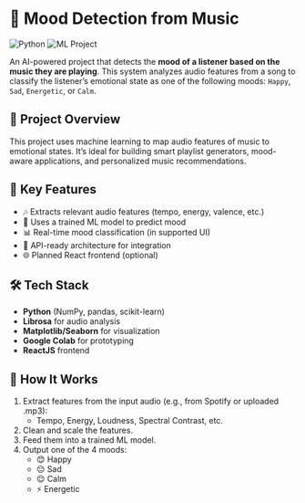 # 🎵 Mood Detection from Music

![Python](https://img.shields.io/badge/Python-3.8+-green.svg)
![ML Project](https://img.shields.io/badge/Machine%20Learning-Music%20Mood%20Classifier-purple)

An AI-powered project that detects the **mood of a listener based on the music they are playing**. This system analyzes audio features from a song to classify the listener’s emotional state as one of the following moods: `Happy`, `Sad`, `Energetic`, or `Calm`.


## 🧠 Project Overview

This project uses machine learning to map audio features of music to emotional states. It’s ideal for building smart playlist generators, mood-aware applications, and personalized music recommendations.

## 📌 Key Features

- 🎶 Extracts relevant audio features (tempo, energy, valence, etc.)
- 🧠 Uses a trained ML model to predict mood
- 📊 Real-time mood classification (in supported UI)
- 🔌 API-ready architecture for integration
- 🌐 Planned React frontend (optional)


## 🛠️ Tech Stack

- **Python** (NumPy, pandas, scikit-learn)
- **Librosa** for audio analysis
- **Matplotlib/Seaborn** for visualization
- **Google Colab** for prototyping
- **ReactJS** frontend

## 🧩 How It Works

1. Extract features from the input audio (e.g., from Spotify or uploaded .mp3):
   - Tempo, Energy, Loudness, Spectral Contrast, etc.
2. Clean and scale the features.
3. Feed them into a trained ML model.
4. Output one of the 4 moods:
   - 😊 Happy
   - 😔 Sad
   - 😌 Calm
   - ⚡ Energetic

